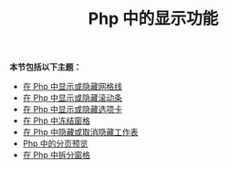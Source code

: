 ﻿---
title: Php 中的显示功能
type: docs
weight: 10
url: /zh/java/display-features-in-php/
---
**本节包括以下主题：**

- [在 Php 中显示或隐藏网格线](/cells/zh/java/display-or-hide-gridlines-in-php/)
- [在 Php 中显示或隐藏滚动条](/cells/zh/java/display-or-hide-scroll-bars-in-php/)
- [在 Php 中显示或隐藏选项卡](/cells/zh/java/display-or-hide-tabs-in-php/)
- [在 Php 中冻结窗格](/cells/zh/java/freeze-panes-in-php/)
- [在 Php 中隐藏或取消隐藏工作表](/cells/zh/java/hide-or-unhide-a-worksheet-in-php/)
- [Php 中的分页预览](/cells/zh/java/page-break-preview-in-php/)
- [在 Php 中拆分窗格](/cells/zh/java/split-panes-in-php/)
